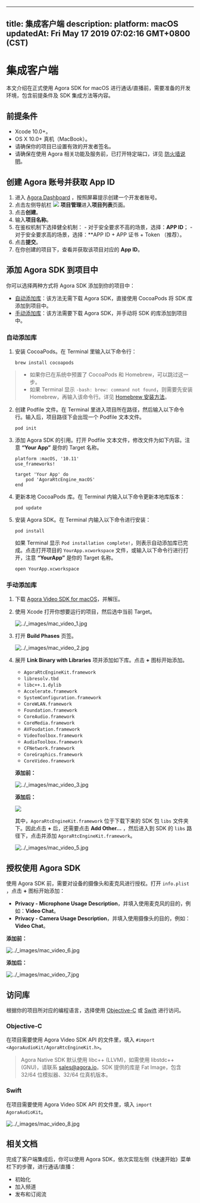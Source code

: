 
---
title: 集成客户端
description: 
platform: macOS
updatedAt: Fri May 17 2019 07:02:16 GMT+0800 (CST)
---
# 集成客户端
本文介绍在正式使用 Agora SDK for macOS 进行通话/直播前，需要准备的开发环境，包含前提条件及 SDK 集成方法等内容。

## 前提条件

- Xcode 10.0+。
- OS X 10.0+ 真机（MacBook）。
- 请确保你的项目已设置有效的开发者签名。
- 请确保在使用 Agora 相关功能及服务前，已打开特定端口，详见 [防火墙说明](../../cn/Agora%20Platform/firewall.md)。

## <a name = "appid-mac"></a>创建 Agora 账号并获取 App ID
1. 进入 [Agora Dashboard](https://dashboard.agora.io/) ，按照屏幕提示创建一个开发者账号。
2. 点击左侧导航栏 ![](https://web-cdn.agora.io/docs-files/1551254998344) **项目管理**进入**项目列表**页面。
3. 点击**创建**。
4. 输入**项目名称**。
5. 在鉴权机制下选择健全机制：
		- 对于安全要求不高的场景，选择：**APP ID**；
		- 对于安全要求高的场景，选择：**APP ID + APP 证书 + Token （推荐）。
7. 点击**提交**。
8. 在你创建的项目下，查看并获取该项目对应的 **App ID**。


## 添加 Agora SDK 到项目中

你可以选择两种方式将 Agora SDK 添加到你的项目中：

- [自动添加库](#auto-add)：该方法无需下载 Agora SDK，直接使用 CocoaPods 将 SDK 库添加到项目中。
- [手动添加库](#man-add)：该方法需要下载 Agora SDK，并手动将 SDK 的库添加到项目中。

### <a name = "auto-add"></a>自动添加库

1. 安装 CocoaPods。在 Terminal 里输入以下命令行：

	```
	brew install cocoapods
	```

 > - 如果你已在系统中预置了 CocoaPods 和 Homebrew，可以跳过这一步。
 > - 如果 Terminal 显示 `-bash: brew: command not found`，则需要先安装 Homebrew，再输入该命令行。详见 [Homebrew 安装方法](https://brew.sh/index.html)。

2. 创建 Podfile 文件。在 Terminal 里进入项目所在路径，然后输入以下命令行。输入后，项目路径下会出现一个 Podfile 文本文件。

	```
	pod init
	```

3. 添加 Agora SDK 的引用。打开 Podfile 文本文件，修改文件为如下内容。注意 **“Your App”** 是你的 Target 名称。

	```
	platform :macOS, '10.11'
	use_frameworks!

	target 'Your App' do
		pod 'AgoraRtcEngine_macOS'
	end
	```

4. 更新本地 CocoaPods 库。在 Terminal 内输入以下命令更新本地库版本：

	```
	pod update
	```

5. 安装 Agora SDK。在 Terminal 内输入以下命令进行安装：

	```
	pod install
	```

	如果 Terminal 显示 `Pod installation complete!`，则表示自动添加库已完成。点击打开项目的 `YourApp.xcworkspace` 文件，或输入以下命令行进行打开，注意 **“YourApp”** 是你的 Target 名称。

	```
	open YourApp.xcworkspace
	```

### <a name = "man-add"></a>手动添加库

1. 下载 [Agora Video SDK for macOS](https://docs.agora.io/cn/Agora%20Platform/downloads)，并解压。
2. 使用 Xcode 打开你想要运行的项目，然后选中当前 Target。

	<img alt="../_images/mac_video_1.jpg" src="https://web-cdn.agora.io/docs-files/cn/mac_video_1.jpg" />

3. 打开 **Build Phases** 页签。

	<img alt="../_images/mac_video_2.jpg" src="https://web-cdn.agora.io/docs-files/cn/mac_video_2.jpg" />

4. 展开 **Link Binary with Libraries** 项并添加如下库。点击 **+** 图标开始添加。

   - `AgoraRtcEngineKit.framework`
   - `libresolv.tbd`
   - `libc++.1.dylib`
   - `Accelerate.framework`
   - `SystemConfiguration.framework`
   - `CoreWLAN.framework`
   - `Foundation.framework`
   - `CoreAudio.framework`
   - `CoreMedia.framework`
   - `AVFoudation.framework`
   - `VideoToolbox.framework`
   - `AudioToolbox.framework`
   - `CFNetwork.framework`
   - `CoreGraphics.framework`
   - `CoreVideo.framework`

	**添加前：**

	<img alt="../_images/mac_video_3.jpg" src="https://web-cdn.agora.io/docs-files/cn/mac_video_3.jpg" />

	**添加后：**

	![](https://web-cdn.agora.io/docs-files/1548730707020)

	其中，`AgoraRtcEngineKit.framework` 位于下载下来的 SDK 包 `libs` 文件夹下。因此点击 **+** 后，还需要点击 **Add Other…** ，然后进入到 SDK 的 `libs` 路径下，点击并添加 `AgoraRtcEngineKit.framework`。

	<img alt="../_images/mac_video_5.jpg" src="https://web-cdn.agora.io/docs-files/cn/mac_video_5.jpg" />

## 授权使用 Agora SDK

使用 Agora SDK 前，需要对设备的摄像头和麦克风进行授权。打开 `info.plist` ，点击 **+** 图标开始添加：

- **Privacy - Microphone Usage Description**，并填入使用麦克风的目的，例如：**Video Chat**。
- **Privacy - Camera Usage Description**，并填入使用摄像头的目的，例如：**Video Chat**。

**添加前：**

<img alt="../_images/mac_video_6.jpg" src="https://web-cdn.agora.io/docs-files/cn/mac_video_6.jpg" />

**添加后：**

<img alt="../_images/mac_video_7.jpg" src="https://web-cdn.agora.io/docs-files/cn/mac_video_7.jpg" />

## 访问库

根据你的项目所对应的编程语言，选择使用 [Objective-C](#oc) 或 [Swift](#swift) 进行访问。

### <a name = "oc"></a>Objective-C

在项目需要使用 Agora Video SDK API 的文件里，填入 `#import <AgoraAudioKit/AgoraRtcEngineKit.h>`。

> Agora Native SDK 默认使用 libc++ \(LLVM\)，如需使用 libstdc++ \(GNU\)，请联系 [sales@agora.io](mailto:sales@agora.io)。SDK 提供的库是 Fat Image，包含 32/64 位模拟器、32/64 位真机版本。

### <a name = "swift"></a>Swift

在项目需要使用 Agora Video SDK API 的文件里，填入  `import AgoraAudioKit`。

<img alt="../_images/mac_video_8.jpg" src="https://web-cdn.agora.io/docs-files/cn/mac_video_8.jpg" />

## 相关文档

完成了客户端集成后，你可以使用 Agora SDK，依次实现左侧《快速开始》菜单栏下的步骤，进行通话/直播：

- 初始化
- 加入频道
- 发布和订阅流
